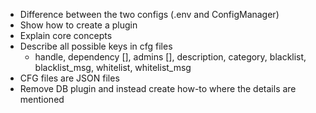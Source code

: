 - Difference between the two configs (.env and ConfigManager)
- Show how to create a plugin
- Explain core concepts
- Describe all possible keys in cfg files
  - handle, dependency [], admins [], description, category, blacklist, blacklist_msg, whitelist, whitelist_msg
- CFG files are JSON files
- Remove DB plugin and instead create how-to where the details are mentioned